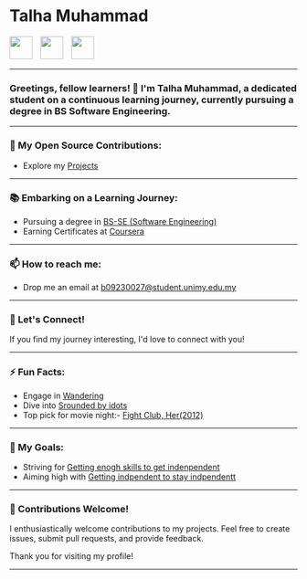 # Talha Muhammad

[<img src="https://encrypted-tbn0.gstatic.com/images?q=tbn:ANd9GcS6H3k5o1hr4luxqjzGWsJEKODInCZKG2Q_Fg&usqp=CAU" width="40" height="40" style="margin-right: 10px;">](https://github.com/talha1230)
[<img src="https://static.vecteezy.com/system/resources/previews/018/930/587/non_2x/linkedin-logo-linkedin-icon-transparent-free-png.png" width="40" height="40" style="margin-right: 10px;">](https://linkedin.com/in/talha1230)
[<img src="https://i0.wp.com/aimanpsikologi.com/wp-content/uploads/2018/01/instagram-colourful-icon.png?ssl=1" width="40" height="40">](https://www.instagram.com/talhakhan.exe/)

---

### Greetings, fellow learners! 👋 I'm Talha Muhammad, a dedicated student on a continuous learning journey, currently pursuing a degree in BS Software Engineering.

---

### 🔭 My Open Source Contributions:

- Explore my [Projects](#Hello_World_caculator)


---

### 📚 Embarking on a Learning Journey:

- Pursuing a degree in [BS-SE (Software Engineering)](#)
- Earning Certificates at [Coursera](https://www.coursera.org/account/accomplishments/certificate/JCYHCJ47FR5P)


---

### 📫 How to reach me:

- Drop me an email at [b09230027@student.unimy.edu.my](#)

---

### 🤝 Let's Connect!

If you find my journey interesting, I'd love to connect with you!

---

### ⚡ Fun Facts:

- Engage in [Wandering](#)
- Dive into [Srounded by idots](#)
- Top pick for movie night:- [Fight Club, Her(2012)](#)

---

### 🎯 My Goals:

- Striving for [Getting enogh skills to get indenpendent](#)
- Aiming high with [Getting indpendent to stay indpendentt](#)

---

### 🤝 Contributions Welcome!

I enthusiastically welcome contributions to my projects. Feel free to create issues, submit pull requests, and provide feedback.

Thank you for visiting my profile!

---
